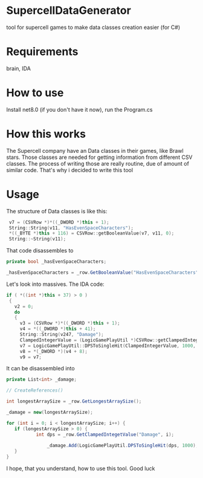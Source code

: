 # SupercellDataGenerator
 tool for supercell games to make data classes creation easier (for C#)

# Requirements
 brain, IDA

# How to use
 Install net8.0 (if you don't have it now), run the Program.cs
 
# How this works
 The Supercell company have an Data classes in their games, like Brawl stars.
 Those classes are needed for getting information from different CSV classes.
 The process of writing those are really routine, due of amount of similar code.
 That's why i decided to write this tool

# Usage
 The structure of Data classes is like this:
 ```cpp
  v7 = (CSVRow *)*((_DWORD *)this + 1);
  String::String(v11, "HasEvenSpaceCharacters");
  *((_BYTE *)this + 116) = CSVRow::getBooleanValue(v7, v11, 0);
  String::~String(v11);
 ```
 That code disassembles to 
 ```csharp
 private bool _hasEvenSpaceCharacters;
 
 _hasEvenSpaceCharacters = _row.GetBooleanValue("HasEvenSpaceCharacters", 0);
 ```
 Let's look into massives. The IDA code:
 ```cpp
 if ( *((int *)this + 37) > 0 )
  {
    v2 = 0;
    do
    {
      v3 = (CSVRow *)*((_DWORD *)this + 1);
      v4 = *((_DWORD *)this + 41);
      String::String(v247, "Damage");
      ClampedIntegerValue = (LogicGamePlayUtil *)CSVRow::getClampedIntegerValue(v3, v247, v2);
      v7 = LogicGamePlayUtil::DPSToSingleHit(ClampedIntegerValue, 1000, v6);
      v8 = *(_DWORD *)(v4 + 8);
      v9 = v7;
 ```
 It can be disassembled into
 ```csharp
 private List<int> _damage;

 // CreateReferences()

 int longestArraySize = _row.GetLongestArraySize();

 _damage = new(longestArraySize);
 
 for (int i = 0; i < longestArraySize; i++) {
 	if (longestArraySize > 0) {
	        int dps = _row.GetClampedIntegetValue("Damage", i);
		
                _damage.Add(LogicGamePlayUtil.DPSToSingleHit(dps, 1000);
	}
 }
 ```

 I hope, that you understand, how to use this tool. Good luck
